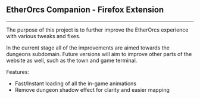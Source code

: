 <h2>EtherOrcs Companion - Firefox Extension</h2>
<hr>
<p>The purpose of this project is to further improve the EtherOrcs experience with various tweaks and fixes.</p>
<p>In the current stage all of the improvements are aimed towards the dungeons subdomain. Future versions will aim to improve
other parts of the website as well, such as the town and game terminal.</p>
<p>Features:</p>
<ul>
    <li>Fast/Instant loading of all the in-game animations</li>
    <li>Remove dungeon shadow effect for clarity and easier mapping</li>
</ul>